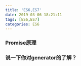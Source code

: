 ```yaml
---
title: 'ES6,ES7'
date: 2019-03-06 18:21:11
tags: [ES6,ES7]
categories: ES6
---
```

### Promise原理

### 说一下你对generator的了解？